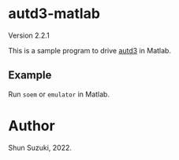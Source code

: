 # autd3-matlab

Version 2.2.1

This is a sample program to drive [autd3](https://github.com/shinolab/autd3) in Matlab.

## Example

Run `soem` or `emulator` in Matlab.

# Author

Shun Suzuki, 2022.
